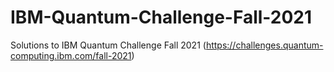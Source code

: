 # IBM-Quantum-Challenge-Fall-2021
Solutions to IBM Quantum Challenge Fall 2021 (https://challenges.quantum-computing.ibm.com/fall-2021)
